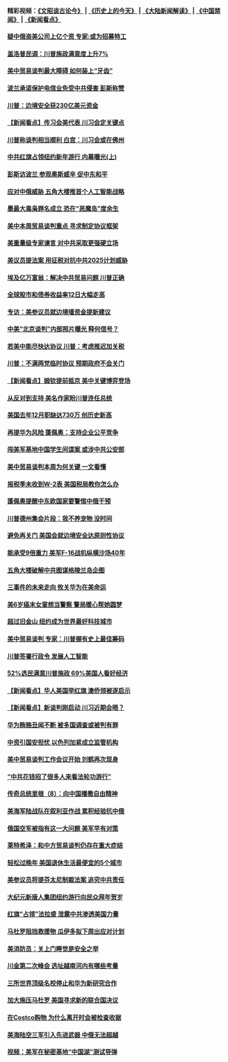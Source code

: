 #### 精彩视频：[《文昭谈古论今》](http://45.76.195.252/wenzhao) | [《历史上的今天》](http://45.76.195.252/today-in-history) | [《大陆新闻解读》](http://45.76.195.252/ntdtv-comedy) | [《中国禁闻》](http://45.76.195.252/ntdtv-news) | [《新闻看点》](http://45.76.195.252/news-insight) 

 #### [疑中俄盗美公司上亿个资 专家:或为招募特工](../pages/nsc412/n11043113.md?t=02140337) 

#### [盖洛普民调：川普施政满意度上升7%](../pages/nsc412/n11042839.md?t=02140337) 

#### [美中贸易谈判最大障碍 如何装上“牙齿”](../pages/nsc412/n11042646.md?t=02140337) 

#### [波兰承诺保护电信业免受中共侵害 彭斯称赞](../pages/nsc412/n11042705.md?t=02140337) 

#### [川普：边境安全获230亿美元资金](../pages/nsc412/n11042699.md?t=02140337) 

#### [【新闻看点】传习会美代表 川习会定关键点](../pages/nsc412/n11042350.md?t=02140337) 

#### [川普称谈判相当顺利 白宫：川习会或在佛州](../pages/nsc412/n11042401.md?t=02140337) 

#### [中共红旗占领纽约新年游行 内幕曝光(上)](../pages/nsc412/n11042617.md?t=02140337) 

#### [彭斯访波兰 参观奥斯威辛 促中东和平](../pages/nsc412/n11042477.md?t=02140337) 

#### [应对中俄威胁 五角大楼推首个人工智能战略](../pages/nsc412/n11042470.md?t=02140337) 

#### [墨最大毒枭罪名成立 恐在“恶魔岛”度余生](../pages/nsc412/n11042258.md?t=02140337) 

#### [美中本周贸易谈判重点 寻求制定协议框架](../pages/nsc412/n11041912.md?t=02140337) 

#### [美重量级专家谏言 对中共采取更强硬立场](../pages/nsc412/n11040358.md?t=02140337) 

#### [美议员提法案 用征税对抗中共2025计划威胁](../pages/nsc412/n11040820.md?t=02140337) 

#### [埃及亿万富翁：解决中共贸易问题 川普正确](../pages/nsc412/n11040351.md?t=02140337) 

#### [全球股市和债券收益率12日大幅走高](../pages/nsc412/n11040548.md?t=02140337) 

#### [专访：美参议员就边境墙资金提新建议](../pages/nsc412/n11040426.md?t=02140337) 

#### [中美“北京谈判”内部照片曝光 释何信号？](../pages/nsc412/n11040032.md?t=02140337) 

#### [若美中能尽快达协议 川普：考虑推迟加关税](../pages/nsc412/n11040298.md?t=02140337) 

#### [川普：不满两党临时协议 预期政府不会关门](../pages/nsc412/n11040382.md?t=02140337) 

#### [【新闻看点】姆钦提前抵京 美中关键博弈登场](../pages/nsc412/n11040007.md?t=02140337) 

#### [从反对到支持 美名作家盼川普连任总统](../pages/nsc412/n11040403.md?t=02140337) 

#### [美国去年12月职缺达730万 创历史新高](../pages/nsc412/n11040252.md?t=02140337) 

#### [再提华为风险 蓬佩奥：支持企业公平竞争](../pages/nsc412/n11040198.md?t=02140337) 

#### [闯美军基地中国学生间谍案 或涉中共公安部](../pages/nsc412/n11040083.md?t=02140337) 

#### [美中贸易谈判本周为何关键 一文看懂](../pages/nsc412/n11040025.md?t=02140337) 

#### [报税季未收到W-2表 美国税局教你怎么办](../pages/nsc412/n11040031.md?t=02140337) 

#### [蓬佩奥提醒中东欧国家要警惕中俄干预](../pages/nsc412/n11039745.md?t=02140337) 

#### [川普德州集会片段：我不养宠物 没时间](../pages/nsc412/n11039218.md?t=02140337) 

#### [避免再关门 美国会就边境安全达原则性协议](../pages/nsc412/n11039556.md?t=02140337) 

#### [能承受9倍重力 美军F-16战机纵横沙场40年](../pages/nsc412/n11039432.md?t=02140337) 

#### [五角大楼破解中共图谋格陵兰岛企图](../pages/nsc412/n11038368.md?t=02140337) 

#### [三事件的未来走向 攸关华为在美命运](../pages/nsc412/n11038473.md?t=02140337) 

#### [美6岁癌末女童想当警察 警局暖心帮她圆梦](../pages/nsc412/n11039117.md?t=02140337) 

#### [超过旧金山 纽约成为世界最好科技城市](../pages/nsc412/n11038537.md?t=02140337) 

#### [美中贸易谈判 专家：川普握有史上最佳筹码](../pages/nsc412/n11038534.md?t=02140337) 

#### [川普签署行政令 发展人工智能](../pages/nsc412/n11038189.md?t=02140337) 

#### [52%选民满意川普施政 69%美国人看好经济](../pages/nsc412/n11038428.md?t=02140337) 

#### [【新闻看点】华人美国举红旗 澳侨领被逐启示](../pages/nsc412/n11038210.md?t=02140337) 

#### [【新闻看点】新谈判刚启动 川习近期会晤？](../pages/nsc412/n11037934.md?t=02140337) 

#### [华为贿赂丑闻不断 被多国调查或被判有罪](../pages/nsc412/n11038028.md?t=02140337) 

#### [中资引国安担忧 以色列加紧成立监管机构](../pages/nsc412/n11037999.md?t=02140337) 

#### [美中贸易谈判工作会议开始 刘鹤再次现身](../pages/nsc412/n11037952.md?t=02140337) 

#### [“中共花钱招了很多人来看法轮功游行”](../pages/nsc412/n11035086.md?t=02140337) 

#### [传奇总统里根（8）：向中国播撒自由精神](../pages/nsc412/n11031942.md?t=02140337) 

#### [美海军陆战队在叙利亚作战 累积经验抗中俄](../pages/nsc412/n11037435.md?t=02140337) 

#### [俄国空军被指有这一大问题 美军早有对策](../pages/nsc412/n11036963.md?t=02140337) 

#### [莱特希泽：和中方贸易谈判仍存在重大症结](../pages/nsc412/n11036185.md?t=02140337) 

#### [轻松过晚年 美国退休生活最便宜的5个城市](../pages/nsc412/n11029797.md?t=02140337) 

#### [美参议员将提芬太尼制裁法案 追究中共责任](../pages/nsc412/n11036127.md?t=02140337) 

#### [大纪元新唐人集团纽约游行向民众拜年贺岁](../pages/nsc412/n11036091.md?t=02140337) 

#### [红旗“占领”法拉盛 泄露中共渗透美国力量](../pages/nsc412/n11035177.md?t=02140337) 

#### [马杜罗阻挡救援物 瓜伊多拟下周出应对计划](../pages/nsc412/n11035966.md?t=02140337) 

#### [美消防员：关上门睡觉是安全之举](../pages/nsc412/n11035932.md?t=02140337) 

#### [川金第二次峰会 选址越南河内有哪些考量](../pages/nsc412/n11034808.md?t=02140337) 

#### [三所世界顶级名校停止和华为新研究合作](../pages/nsc412/n11034829.md?t=02140337) 

#### [加大施压马杜罗 美国寻求新的联合国决议](../pages/nsc412/n11035619.md?t=02140337) 

#### [在Costco购物 为什么离开时会被检查收据](../pages/nsc412/n11029636.md?t=02140337) 

#### [美海陆空三军引入先进武器 中俄无法超越](../pages/nsc412/n11019720.md?t=02140337) 

#### [视频：美军在秘密基地“中国湖”测试导弹](../pages/nsc412/n11035439.md?t=02140337) 

